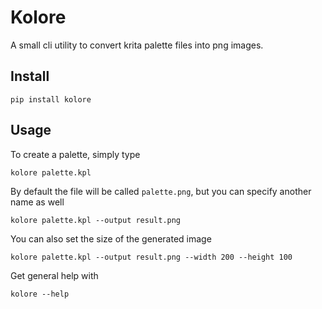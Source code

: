 # Kolore

A small cli utility to convert krita palette files into png images.

## Install

`pip install kolore`

## Usage

To create a palette, simply type

`kolore palette.kpl`

By default the file will be called `palette.png`, but you can specify another name as well

`kolore palette.kpl --output result.png`

You can also set the size of the generated image

`kolore palette.kpl --output result.png --width 200 --height 100`

Get general help with

`kolore --help`